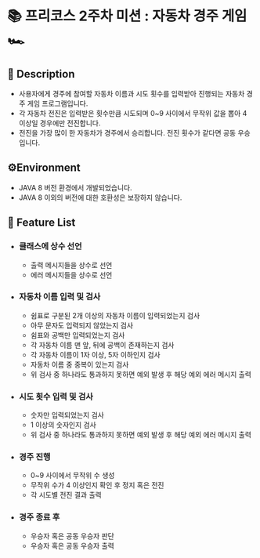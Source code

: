 # 📚 프리코스 2주차 미션 : 자동차 경주 게임 🏎️

## 📖 Description

- 사용자에게 경주에 참여할 자동차 이름과 시도 횟수를 입력받아 진행되는 자동차 경주 게임 프로그램입니다.
- 각 자동차 전진은 입력받은 횟수만큼 시도되며 0~9 사이에서 무작위 값을 뽑아 4 이상일 경우에만 전진합니다.
- 전진을 가장 많이 한 자동차가 경주에서 승리합니다. 전진 횟수가 같다면 공동 우승입니다.

## ⚙️Environment

- JAVA 8 버전 환경에서 개발되었습니다.
- JAVA 8 이외의 버전에 대한 호환성은 보장하지 않습니다.

## 🚀 Feature List

- ### 클래스에 상수 선언
    - 출력 메시지들을 상수로 선언
    - 에러 메시지들을 상수로 선언

- ### 자동차 이름 입력 및 검사
    - 쉼표로 구분된 2개 이상의 자동차 이름이 입력되었는지 검사
    - 아무 문자도 입력되지 않았는지 검사
    - 쉼표와 공백만 입력되었는지 검사
    - 각 자동차 이름 맨 앞, 뒤에 공백이 존재하는지 검사
    - 각 자동차 이름이 1자 이상, 5자 이하인지 검사
    - 자동차 이름 중 중복이 있는지 검사
    - 위 검사 중 하나라도 통과하지 못하면 예외 발생 후 해당 예외 에러 메시지 출력

- ### 시도 횟수 입력 및 검사
    - 숫자만 입력되었는지 검사
    - 1 이상의 숫자인지 검사
    - 위 검사 중 하나라도 통과하지 못하면 예외 발생 후 해당 예외 에러 메시지 출력

- ### 경주 진행
    - 0~9 사이에서 무작위 수 생성
    - 무작위 수가 4 이상인지 확인 후 정지 혹은 전진
    - 각 시도별 전진 결과 출력

- ### 경주 종료 후
    - 우승자 혹은 공동 우승자 판단
    - 우승자 혹은 공동 우승자 출력

